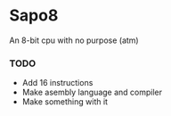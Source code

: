 # Sapo8
An 8-bit cpu with no purpose (atm)

### TODO
- Add 16 instructions
- Make asembly language and compiler
- Make something with it